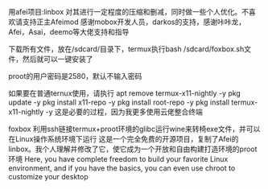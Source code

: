 用afei项目:linbox 对其进行一定程度的压缩和删减，同时做一些个人优化。不喜欢请支持正主Afeimod 感谢mobox开发人员，darkos的支持，感谢咔咔龙，Afei，Asai，deemo等大佬支持和指导

下载所有文件，放在/sdcard/目录下，termux执行bash /sdcard/foxbox.sh文件，然后就可以一键安装了

proot的用户密码是2580，默认不输入密码

如果要在普通ternux使用，请执行 apt remove termux-x11-nightly -y pkg update -y pkg install x11-repo -y pkg install root-repo -y pkg install termux-x11-nightly -y 这是必要的过程，因为我更多使用云佬整合终端

foxbox
利用ssh链接termux+proot环境的glibc运行wine来转椅exe文件，并可以在Linux操作系统环境下运行
这是一个完全免费的开源项目，复制了Afei的linbox。我个人理解并修改了它，使它成为一个开放和自由构建打造环境的proot环境
Here, you have complete freedom to build your favorite Linux environment, and if you have the basics, you can even use chroot to customize your desktop
